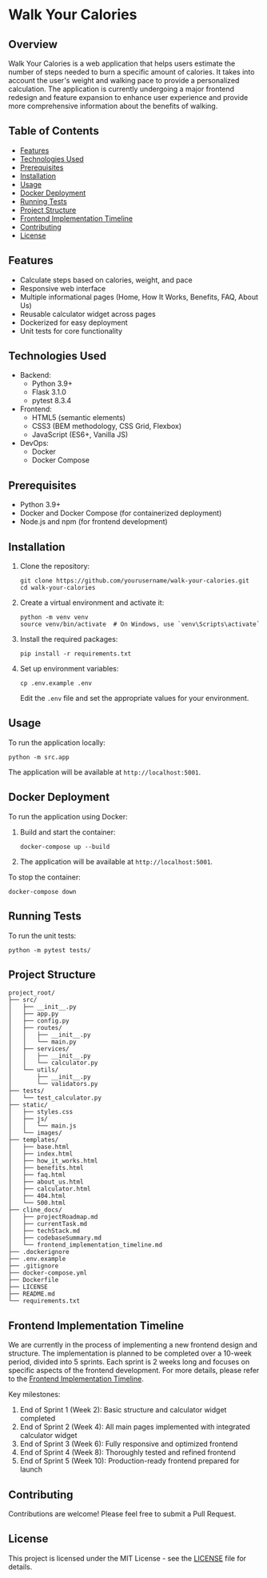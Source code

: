 # Walk Your Calories

## Overview
Walk Your Calories is a web application that helps users estimate the number of steps needed to burn a specific amount of calories. It takes into account the user's weight and walking pace to provide a personalized calculation. The application is currently undergoing a major frontend redesign and feature expansion to enhance user experience and provide more comprehensive information about the benefits of walking.

## Table of Contents
- [Features](#features)
- [Technologies Used](#technologies-used)
- [Prerequisites](#prerequisites)
- [Installation](#installation)
- [Usage](#usage)
- [Docker Deployment](#docker-deployment)
- [Running Tests](#running-tests)
- [Project Structure](#project-structure)
- [Frontend Implementation Timeline](#frontend-implementation-timeline)
- [Contributing](#contributing)
- [License](#license)

## Features
- Calculate steps based on calories, weight, and pace
- Responsive web interface
- Multiple informational pages (Home, How It Works, Benefits, FAQ, About Us)
- Reusable calculator widget across pages
- Dockerized for easy deployment
- Unit tests for core functionality

## Technologies Used
- Backend:
  - Python 3.9+
  - Flask 3.1.0
  - pytest 8.3.4
- Frontend:
  - HTML5 (semantic elements)
  - CSS3 (BEM methodology, CSS Grid, Flexbox)
  - JavaScript (ES6+, Vanilla JS)
- DevOps:
  - Docker
  - Docker Compose

## Prerequisites
- Python 3.9+
- Docker and Docker Compose (for containerized deployment)
- Node.js and npm (for frontend development)

## Installation

1. Clone the repository:
   ```
   git clone https://github.com/yourusername/walk-your-calories.git
   cd walk-your-calories
   ```

2. Create a virtual environment and activate it:
   ```
   python -m venv venv
   source venv/bin/activate  # On Windows, use `venv\Scripts\activate`
   ```

3. Install the required packages:
   ```
   pip install -r requirements.txt
   ```

4. Set up environment variables:
   ```
   cp .env.example .env
   ```
   Edit the `.env` file and set the appropriate values for your environment.

## Usage

To run the application locally:

```
python -m src.app
```

The application will be available at `http://localhost:5001`.

## Docker Deployment

To run the application using Docker:

1. Build and start the container:
   ```
   docker-compose up --build
   ```

2. The application will be available at `http://localhost:5001`.

To stop the container:

```
docker-compose down
```

## Running Tests

To run the unit tests:

```
python -m pytest tests/
```

## Project Structure
```
project_root/
├── src/
│   ├── __init__.py
│   ├── app.py
│   ├── config.py
│   ├── routes/
│   │   ├── __init__.py
│   │   └── main.py
│   ├── services/
│   │   ├── __init__.py
│   │   └── calculator.py
│   └── utils/
│       ├── __init__.py
│       └── validators.py
├── tests/
│   └── test_calculator.py
├── static/
│   ├── styles.css
│   ├── js/
│   │   └── main.js
│   └── images/
├── templates/
│   ├── base.html
│   ├── index.html
│   ├── how_it_works.html
│   ├── benefits.html
│   ├── faq.html
│   ├── about_us.html
│   ├── calculator.html
│   ├── 404.html
│   └── 500.html
├── cline_docs/
│   ├── projectRoadmap.md
│   ├── currentTask.md
│   ├── techStack.md
│   ├── codebaseSummary.md
│   └── frontend_implementation_timeline.md
├── .dockerignore
├── .env.example
├── .gitignore
├── docker-compose.yml
├── Dockerfile
├── LICENSE
├── README.md
└── requirements.txt
```

## Frontend Implementation Timeline

We are currently in the process of implementing a new frontend design and structure. The implementation is planned to be completed over a 10-week period, divided into 5 sprints. Each sprint is 2 weeks long and focuses on specific aspects of the frontend development. For more details, please refer to the [Frontend Implementation Timeline](cline_docs/frontend_implementation_timeline.md).

Key milestones:
1. End of Sprint 1 (Week 2): Basic structure and calculator widget completed
2. End of Sprint 2 (Week 4): All main pages implemented with integrated calculator widget
3. End of Sprint 3 (Week 6): Fully responsive and optimized frontend
4. End of Sprint 4 (Week 8): Thoroughly tested and refined frontend
5. End of Sprint 5 (Week 10): Production-ready frontend prepared for launch

## Contributing
Contributions are welcome! Please feel free to submit a Pull Request.

## License
This project is licensed under the MIT License - see the [LICENSE](LICENSE) file for details.
